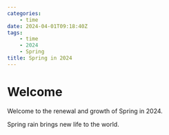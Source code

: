 ```yaml
---
categories:
    - time
date: 2024-04-01T09:18:40Z
tags:
    - time
    - 2024
    - Spring
title: Spring in 2024
---
```




# Welcome

Welcome to the renewal and growth of Spring in 2024.

Spring rain brings new life to the world.
